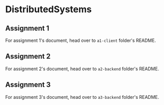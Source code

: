 # DistributedSystems

## Assignment 1

For assignment 1's document, head over to `a1-client` folder's README.

## Assignment 2

For assignment 2's document, head over to `a2-backend` folder's README.

## Assignment 3

For assignment 3's document, head over to `a3-backend` folder's README.

